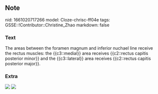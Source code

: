## Note
nid: 1661020717266
model: Cloze-chrisc-ff04e
tags: GSSE::!Contributor::Christine_Zhao
markdown: false

### Text
<div>
  <div>
    <div>
      The areas between the foramen magnum and inferior nuchael
      line receive the rectus muscles: the {{c3::medial}} area
      receives {{c2::rectus capitis posterior minor}} and the
      {{c3::lateral}} area receives {{c2::rectus capitis posterior
      major}}.
    </div>
  </div>
</div>

### Extra
<img src="Nuchal_lines.png"> <img src= 
"Suboccipital-Triangle-Borders-and-Vertebral-Artery..jpg">
